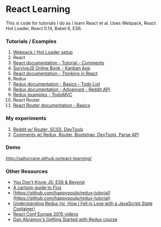 # React Learning

This is code for tutorials I do as I learn React et al. Uses Webpack, React Hot Loader, React 0.14, Babel 6, ES6.

### Tutorials / Examples

1. [Webpack / Hot Loader setup](/1.0-webpack-react-hot-loader)
2. React
  1. [React documentation - Tutorial - Comments](/2.1-react-tutorial-comments)
  2. [SurviveJS Online Book - Kanban App](/2.2-survivejs-kanban)
  3. [React documentation - Thinking in React](/2.3-thinking-in-react)
3. Redux
  1. [Redux documentation - Basics - Todo List](/3.1-redux-basics-todo)
  2. [Redux documentation - Advanced - Reddit API](/3.2-redux-advanced-reddit)
  3. [Redux examples - TodoMVC](/3.3-redux-todomvc)
4. React Router
  1. [React Router documentation - Basics](/4.1-react-router-basics)

### My experiments

1. [Reddit w/ Router, SCSS, DevTools](/9.1-mash)
2. [Comments w/ Redux, Router, Bootstrap, DevTools, Parse API](/9.2-my-comments)

### Demo

http://saltycrane.github.io/react-learning/

### Other Resources

 - [You Don't Know JS: ES6 & Beyond](https://github.com/getify/You-Dont-Know-JS/tree/master/es6%20%26%20beyond)
 - [A cartoon guide to Flux](https://code-cartoons.com/a-cartoon-guide-to-flux-6157355ab207#.1suzo07zg)
 - [https://github.com/happypoulp/redux-tutorial](https://github.com/happypoulp/redux-tutorial)
 - [Understanding Redux (or, How I Fell in Love with a JavaScript State Container)](http://www.youhavetolearncomputers.com/blog/2015/9/15/a-conceptual-overview-of-redux-or-how-i-fell-in-love-with-a-javascript-state-container)
 - [React Conf Europe 2015 videos](https://www.youtube.com/channel/UCorlLn2oZfgOJ-FUcF2eZ1A/playlists)
 - [Dan Abramov's Getting Started with Redux course](https://egghead.io/series/getting-started-with-redux)
